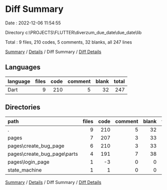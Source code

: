 # Diff Summary

Date : 2022-12-06 11:54:55

Directory c:\\PROJECTS\\FLUTTER\\diverzum_due_date\\due_date\\lib

Total : 9 files,  210 codes, 5 comments, 32 blanks, all 247 lines

[Summary](results.md) / [Details](details.md) / Diff Summary / [Diff Details](diff-details.md)

## Languages
| language | files | code | comment | blank | total |
| :--- | ---: | ---: | ---: | ---: | ---: |
| Dart | 9 | 210 | 5 | 32 | 247 |

## Directories
| path | files | code | comment | blank | total |
| :--- | ---: | ---: | ---: | ---: | ---: |
| . | 9 | 210 | 5 | 32 | 247 |
| pages | 7 | 207 | 3 | 33 | 243 |
| pages\\create_bug_page | 6 | 210 | 3 | 33 | 246 |
| pages\\create_bug_page\\parts | 4 | 191 | 7 | 38 | 236 |
| pages\\login_page | 1 | -3 | 0 | 0 | -3 |
| state_machine | 1 | 1 | 0 | 0 | 1 |

[Summary](results.md) / [Details](details.md) / Diff Summary / [Diff Details](diff-details.md)